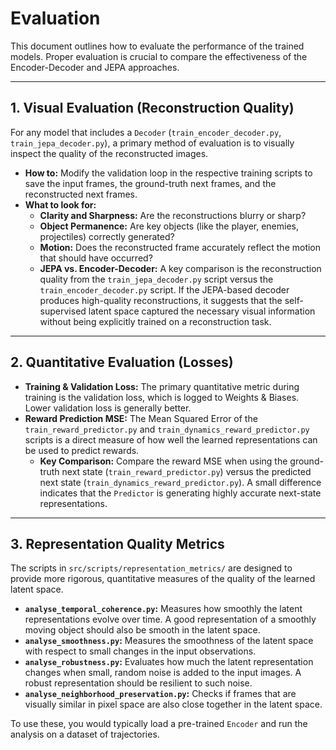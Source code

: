 # Evaluation

This document outlines how to evaluate the performance of the trained models. Proper evaluation is crucial to compare the effectiveness of the Encoder-Decoder and JEPA approaches.

---

## 1. Visual Evaluation (Reconstruction Quality)

For any model that includes a `Decoder` (`train_encoder_decoder.py`, `train_jepa_decoder.py`), a primary method of evaluation is to visually inspect the quality of the reconstructed images.

*   **How to:** Modify the validation loop in the respective training scripts to save the input frames, the ground-truth next frames, and the reconstructed next frames.
*   **What to look for:**
    *   **Clarity and Sharpness:** Are the reconstructions blurry or sharp?
    *   **Object Permanence:** Are key objects (like the player, enemies, projectiles) correctly generated?
    *   **Motion:** Does the reconstructed frame accurately reflect the motion that should have occurred?
    *   **JEPA vs. Encoder-Decoder:** A key comparison is the reconstruction quality from the `train_jepa_decoder.py` script versus the `train_encoder_decoder.py` script. If the JEPA-based decoder produces high-quality reconstructions, it suggests that the self-supervised latent space captured the necessary visual information without being explicitly trained on a reconstruction task.

---

## 2. Quantitative Evaluation (Losses)

*   **Training & Validation Loss:** The primary quantitative metric during training is the validation loss, which is logged to Weights & Biases. Lower validation loss is generally better.
*   **Reward Prediction MSE:** The Mean Squared Error of the `train_reward_predictor.py` and `train_dynamics_reward_predictor.py` scripts is a direct measure of how well the learned representations can be used to predict rewards.
    *   **Key Comparison:** Compare the reward MSE when using the ground-truth next state (`train_reward_predictor.py`) versus the predicted next state (`train_dynamics_reward_predictor.py`). A small difference indicates that the `Predictor` is generating highly accurate next-state representations.

---

## 3. Representation Quality Metrics

The scripts in `src/scripts/representation_metrics/` are designed to provide more rigorous, quantitative measures of the quality of the learned latent space.

*   **`analyse_temporal_coherence.py`:** Measures how smoothly the latent representations evolve over time. A good representation of a smoothly moving object should also be smooth in the latent space.
*   **`analyse_smoothness.py`:** Measures the smoothness of the latent space with respect to small changes in the input observations.
*   **`analyse_robustness.py`:** Evaluates how much the latent representation changes when small, random noise is added to the input images. A robust representation should be resilient to such noise.
*   **`analyse_neighborhood_preservation.py`:** Checks if frames that are visually similar in pixel space are also close together in the latent space.

To use these, you would typically load a pre-trained `Encoder` and run the analysis on a dataset of trajectories.
